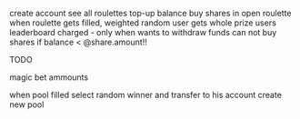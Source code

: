 create account 
see all roulettes
top-up balance
buy shares in open roulette
when roulette gets filled, weighted random user gets whole prize
users leaderboard
charged - only when wants to withdraw funds
can not buy shares if balance < @share.amount!!

TODO

magic bet ammounts

when pool filled
  select random winner and transfer to his account
  create new pool

